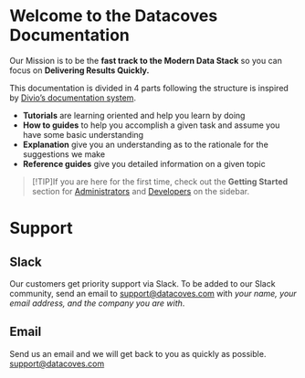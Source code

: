 # Welcome to the Datacoves Documentation

Our Mission is to be the **fast track to the Modern Data Stack** so you can focus on **Delivering Results Quickly.**

This documentation is divided in 4 parts following the structure is inspired by [Divio’s documentation system](https://documentation.divio.com/).

- **Tutorials** are learning oriented and help you learn by doing
- **How to guides** to help you accomplish a given task and assume you have some basic understanding
- **Explanation** give you an understanding as to the rationale for the suggestions we make
- **Reference guides** give you detailed information on a given topic

>[!TIP]If you are here for the first time, check out the **Getting Started** section for [Administrators](getting-started/Admin/) and [Developers](getting-started/developer/) on the sidebar.

# Support

## Slack

Our customers get priority support via Slack. To be added to our Slack community, send an email to support@datacoves.com with _your name, your email address, and the company you are with_.

## Email

Send us an email and we will get back to you as quickly as possible. support@datacoves.com
